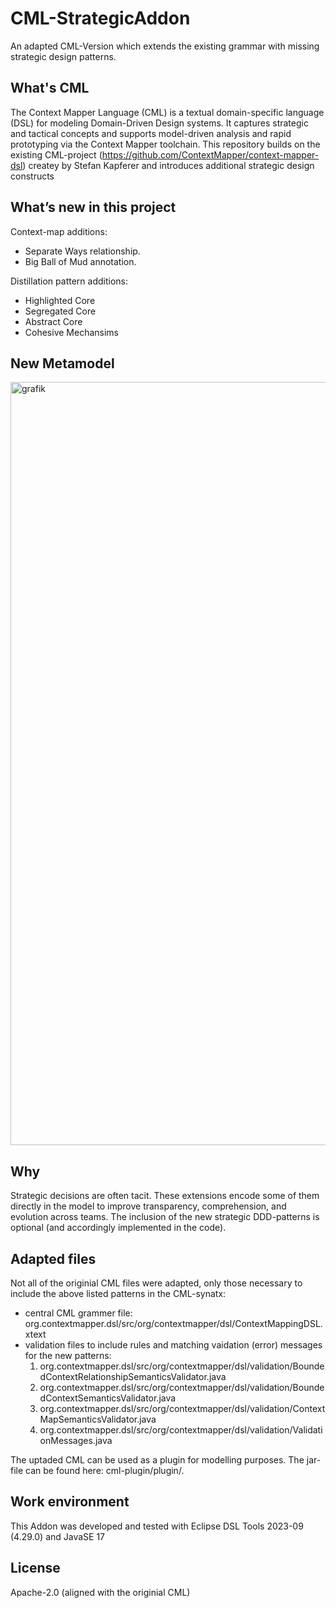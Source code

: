 # CML-StrategicAddon
An adapted CML-Version which extends the existing grammar with missing strategic design patterns.

## What's CML
The Context Mapper Language (CML) is a textual domain-specific language (DSL) for modeling Domain-Driven Design systems. It captures strategic and tactical concepts and supports model-driven analysis and rapid prototyping via the Context Mapper toolchain. This repository builds on the existing CML-project (https://github.com/ContextMapper/context-mapper-dsl) createy by Stefan Kapferer and introduces additional strategic design constructs

## What’s new in this project
Context-map additions:
- Separate Ways relationship.
- Big Ball of Mud annotation.
  
Distillation pattern additions:
- Highlighted Core
- Segregated Core
- Abstract Core
- Cohesive Mechansims

## New Metamodel
<img width="886" height="1221" alt="grafik" src="https://github.com/user-attachments/assets/818f0b5b-e5b4-4c6b-8ecf-1b743b54c302" />


## Why
Strategic decisions are often tacit. These extensions encode some of them directly in the model to improve transparency, comprehension, and evolution across teams.
The inclusion of the new strategic DDD-patterns is optional (and accordingly implemented in the code).

## Adapted files
Not all of the originial CML files were adapted, only those necessary to include the above listed patterns in the CML-synatx:
- central CML grammer file: org.contextmapper.dsl/src/org/contextmapper/dsl/ContextMappingDSL.xtext
- validation files to include rules and matching vaidation (error) messages for the new patterns:
    1. org.contextmapper.dsl/src/org/contextmapper/dsl/validation/BoundedContextRelationshipSemanticsValidator.java
    2. org.contextmapper.dsl/src/org/contextmapper/dsl/validation/BoundedContextSemanticsValidator.java
    3. org.contextmapper.dsl/src/org/contextmapper/dsl/validation/ContextMapSemanticsValidator.java
    4. org.contextmapper.dsl/src/org/contextmapper/dsl/validation/ValidationMessages.java
 
The uptaded CML can be used as a plugin for modelling purposes. The jar-file can be found here: cml-plugin/plugin/.
 
## Work environment
This Addon was developed and tested with Eclipse DSL Tools 2023-09 (4.29.0) and JavaSE 17

## License
Apache-2.0 (aligned with the originial CML)

